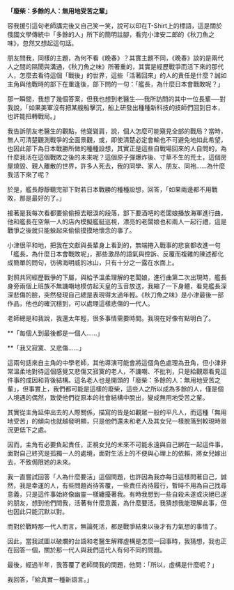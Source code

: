 

**「廢柴：多餘的人：無用地受苦之輩」**

  

容我援引這句老師講完後又自己笑一笑，說可以印在T-Shirt上的標語，這是關於俄國文學傳統中「多餘的人」所下的簡明註腳，看完小津安二郎的《秋刀魚之味》，忽然又想起這句話。

朋友問我，同樣的主題，為何不看《晚春》？其實主題不同，《晚春》談的是兩代人之間的隔閡與溝通，《秋刀魚之味》所著重的，其實是經歷戰爭而活下來的那代人，怎麼去看待這個「戰後」的世界，這些「活著回來」的人的責任是什麼？誠如主角與他戰時的部下在重逢後，部下問的一句：「艦長，為什麼日本會戰敗呢？」

  

那一瞬間，我想了幾個答案，但我也想到老醫生──我所訪問的其中一位長輩──對我說，「如果美軍沒有把某艘船擊沉，船上研發出種種新科技的技師們回到日本，也許能扭轉戰局。」

我告訴朋友老醫生的觀點，他聳聳肩，說，個人怎麼可能窺見全部的戰局？當時，無人可清楚觀測戰爭的全面景觀，或，即使清楚必定會輸也不可避免地如此希望，也因此部下為日本戰勝所做的種種設想，其實正是這些自戰場回來的人自問的，為什麼我活在這個戰敗之後的未來呢？這個原子彈爆炸後、寸草不生的荒土，這個房屋燒毀、親人離散的世界，許多人死去，我的同學、家人、朋友、同袍……為什麼我活下來了呢？

於是，艦長靜靜聽完部下對若日本戰勝的種種設想，回答，「如果兩邊都不用戰敗，那是最好的了。」

  

接著是我每次看都要偷偷擦去眼淚的段落，部下要酒吧的老闆娘播放海軍進行曲，他和艦長在空無一人的店內模擬艦艇巡視，漂亮的老闆娘也和兩人一起行禮，這是戰爭之後就只能躲起來偷偷摸摸地懷念的事了。

小津很平和地，把我在文獻與長輩身上看到的，無端捲入戰事的悲哀都收進一句「艦長，為什麼日本會戰敗呢」，那些激昂的語氣與控訴、反覆而複雜的陳述都化成簡單的問句，彷彿海明威的冰山，只有十分之一露在水面上。

對照共同經歷戰爭的下屬，與給予溫柔理解的老闆娘，進行曲第二次出現時，艦長身旁兩個上班族不無譏嘲地模仿起天皇的玉音放送，我縮了一下身體，看見艦長深深悲傷的臉，突然發現自己總是表現得太過年輕。《秋刀魚之味》是小津最後一部作品，他也的確沉穩到，可以處理這樣悲傷的一代人。

老師總是和我說，我還太年輕，很多事情需要時間。我現在好像有點明白了。

  

**「每個人到最後都是一個人......」

**「我又寂寞、又悲傷......」

  

這兩句話來自主角的中學老師，其他導演可能會將這個角色處理為丑角，但小津非常溫柔地對待這個感覺又悲傷又寂寞的老人，不譏嘲、不批判，只是給觀眾看見這件事的成因和背後結構。這名老人也是開頭的「廢柴：多餘的人：無用地受苦之輩」，但事實上，我們都可能是這樣的廢柴，這些人之所以成為多餘的人，僅是個人境遇的偶然，致使他們從原本的社會結構中脫出，變成無用地受苦之輩。

其實從主角延伸出去的人際關係，描寫的皆是如觀眾一般的平凡人，而這種「無用地受苦」的傾向也就越發明顯，只是他們還未和老人及其女兒一樣脫落到較現時景況更低下之處。

因而，主角有必要負起責任，正視女兒的未來不可能永遠與自己綁在一起這件事，面對自己終究是孤獨一人的處境，面對生活上的不便與心理上的依賴，將女兒嫁出去，不致侷限她的未來。

  

我一直嘗試回答「人為什麼要活」這個問題，也許因為我亦每日這樣問著自己，誠然，我是幸運的人，有些問題尚待答覆，一些責任尚待履行，暫時不用為自己找尋意義，只是這件事始終像幽靈一樣纏擾著我。有時我想到一些自殺未遂或決絕已遂的朋友，想到他們問我，活著有什麼意義，為什麼要活。我猜想我能理解此事，但也因此只能沉默以對。

而對於戰時那一代人而言，無論死活，都是戰爭結束以後才有力氣想的事情了。

因此，當我試圖以破爛的台語和老醫生解釋虛構是怎麼一回事時，我猜想，我也正在回答一個，關於那一代人與我們這代人有何不同的問題。

  

最後，經過半年，我答覆了老師問我的問題，他問：「所以，虛構是什麼呢？」

我回答，「給真實一種新語言。」